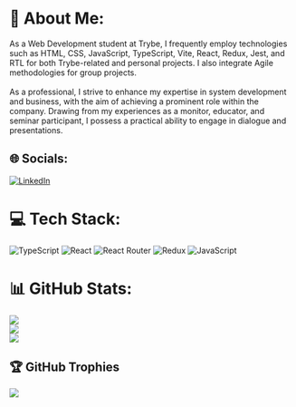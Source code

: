 # 💫 About Me:
As a Web Development student at Trybe, I frequently employ technologies such as HTML, CSS, JavaScript, TypeScript, Vite, React, Redux, Jest, and RTL for both Trybe-related and personal projects. I also integrate Agile methodologies for group projects.<br><br>As a professional, I strive to enhance my expertise in system development and business, with the aim of achieving a prominent role within the company. Drawing from my experiences as a monitor, educator, and seminar participant, I possess a practical ability to engage in dialogue and presentations.


## 🌐 Socials:
[![LinkedIn](https://img.shields.io/badge/LinkedIn-%230077B5.svg?logo=linkedin&logoColor=white)](https://linkedin.com/in/https://www.linkedin.com/in/joao-cladio-ribeiro-de-sousa-364315194/) 

# 💻 Tech Stack:
![TypeScript](https://img.shields.io/badge/typescript-%23007ACC.svg?style=for-the-badge&logo=typescript&logoColor=white) ![React](https://img.shields.io/badge/react-%2320232a.svg?style=for-the-badge&logo=react&logoColor=%2361DAFB) ![React Router](https://img.shields.io/badge/React_Router-CA4245?style=for-the-badge&logo=react-router&logoColor=white) ![Redux](https://img.shields.io/badge/redux-%23593d88.svg?style=for-the-badge&logo=redux&logoColor=white) ![JavaScript](https://img.shields.io/badge/javascript-%23323330.svg?style=for-the-badge&logo=javascript&logoColor=%23F7DF1E)
# 📊 GitHub Stats:
![](https://github-readme-stats.vercel.app/api?username=joaoclaudiorsDev&theme=dracula&hide_border=false&include_all_commits=false&count_private=false)<br/>
![](https://github-readme-streak-stats.herokuapp.com/?user=joaoclaudiorsDev&theme=dracula&hide_border=false)<br/>
![](https://github-readme-stats.vercel.app/api/top-langs/?username=joaoclaudiorsDev&theme=dracula&hide_border=false&include_all_commits=false&count_private=false&layout=compact)

## 🏆 GitHub Trophies
![](https://github-profile-trophy.vercel.app/?username=joaoclaudiorsDev&theme=dracula&no-frame=false&no-bg=false&margin-w=4)

<!-- Proudly created with GPRM ( https://gprm.itsvg.in ) -->
